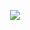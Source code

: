 <p align="center"> <img src="https://github-readme-stats.vercel.app/api?username=sangzun-han&show_icons=true&hide=contribs,prs&cache_seconds=86400&theme=graywhite" /> </p>
